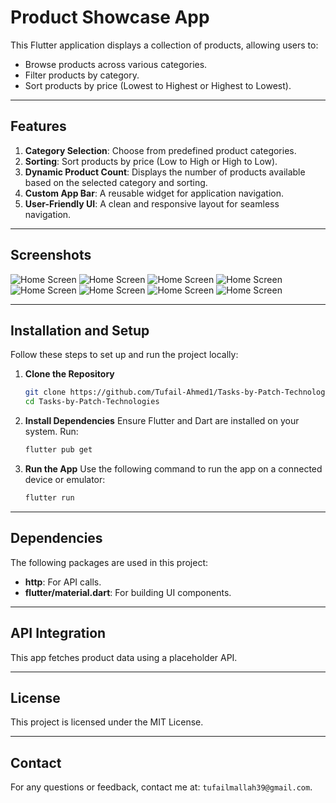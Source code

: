 # Product Showcase App

This Flutter application displays a collection of products, allowing users to:
- Browse products across various categories.
- Filter products by category.
- Sort products by price (Lowest to Highest or Highest to Lowest).

---

## Features
1. **Category Selection**: Choose from predefined product categories.
2. **Sorting**: Sort products by price (Low to High or High to Low).
3. **Dynamic Product Count**: Displays the number of products available based on the selected category and sorting.
4. **Custom App Bar**: A reusable widget for application navigation.
5. **User-Friendly UI**: A clean and responsive layout for seamless navigation.

---

## Screenshots

![Home Screen](screenshots/ss1.png)
![Home Screen](screenshots/ss2.png)
![Home Screen](screenshots/ss3.png)
![Home Screen](screenshots/ss4.png)
![Home Screen](screenshots/ss5.png)
![Home Screen](screenshots/ss6.png)
![Home Screen](screenshots/ss7.png)
![Home Screen](screenshots/ss8.png)

---

## Installation and Setup

Follow these steps to set up and run the project locally:

1. **Clone the Repository**
   ```bash
   git clone https://github.com/Tufail-Ahmed1/Tasks-by-Patch-Technologies.git
   cd Tasks-by-Patch-Technologies
   ```

2. **Install Dependencies**
   Ensure Flutter and Dart are installed on your system. Run:
   ```bash
   flutter pub get
   ```

3. **Run the App**
   Use the following command to run the app on a connected device or emulator:
   ```bash
   flutter run
   ```

---

## Dependencies
The following packages are used in this project:
- **http**: For API calls.
- **flutter/material.dart**: For building UI components.
---

## API Integration
This app fetches product data using a placeholder API.

---

## License
This project is licensed under the MIT License.

---

## Contact
For any questions or feedback, contact me at: `tufailmallah39@gmail.com`. 
